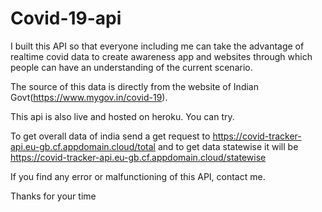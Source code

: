 # Covid-19-api

I built this API so that everyone including me can take the advantage of realtime covid data to create awareness app and websites through which people can have an understanding of the current scenario.

The source of this data is directly from the website of Indian Govt(https://www.mygov.in/covid-19).

This api is also live and hosted on heroku. You can try.

To get overall data of india send a get request to https://covid-tracker-api.eu-gb.cf.appdomain.cloud/total and to get data statewise it will be https://covid-tracker-api.eu-gb.cf.appdomain.cloud/statewise

If you find any error or malfunctioning of this API, contact me.

Thanks for your time
